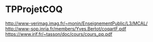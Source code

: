# TPProjetCOQ
http://www-verimag.imag.fr/~monin/EnseignementPublic/L3/MCAL/ 
http://www-sop.inria.fr/members/Yves.Bertot/coqartF.pdf 
https://www.irif.fr/~tasson/doc/cours/cours_pp.pdf 
